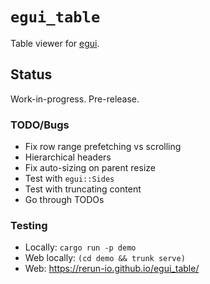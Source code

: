# `egui_table`
Table viewer for [egui](https://www.egui.rs/).

## Status
Work-in-progress. Pre-release.


### TODO/Bugs
* Fix row range prefetching vs scrolling
* Hierarchical headers
* Fix auto-sizing on parent resize
* Test with `egui::Sides`
* Test with truncating content
* Go through TODOs


### Testing
* Locally: `cargo run -p demo`
* Web locally: `(cd demo && trunk serve)`
* Web: <https://rerun-io.github.io/egui_table/>
